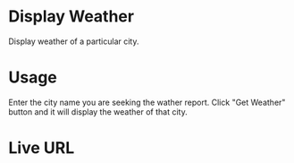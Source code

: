 # Display Weather
Display weather of a particular city.

# Usage
Enter the city name you are seeking the wather report. Click "Get Weather" button and it will display the weather of that city.

# Live URL
```

```